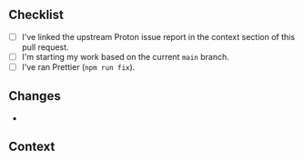 <!-- You can put a tick in the checkbox like this: [X] -->

## Checklist

- [ ] I've linked the upstream Proton issue report in the context section of this pull request.
- [ ] I'm starting my work based on the current `main` branch.
- [ ] I've ran Prettier (`npm run fix`).

## Changes

-

## Context

<!-- If you're fixing an issue, use the Fixes keyword: Fixes #1 -->
